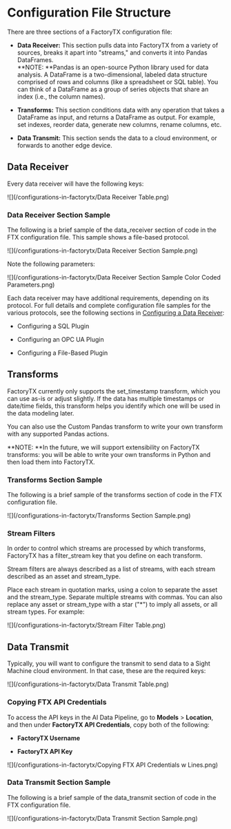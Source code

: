 # Configuration File Structure

There are three sections of a FactoryTX configuration file:

* **Data Receiver:** This section pulls data into FactoryTX from a variety of sources, breaks it apart into "streams," and converts it into Pandas DataFrames.  
  **NOTE: **Pandas is an open-source Python library used for data analysis. A DataFrame is a two-dimensional, labeled data structure comprised of rows and columns \(like a spreadsheet or SQL table\). You can think of a DataFrame as a group of series objects that share an index \(i.e., the column names\).

* **Transforms:** This section conditions data with any operation that takes a DataFrame as input, and returns a DataFrame as output. For example, set indexes, reorder data, generate new columns, rename columns, etc.

* **Data Transmit:** This section sends the data to a cloud environment, or forwards to another edge device.

## Data Receiver

Every data receiver will have the following keys:

![](/configurations-in-factorytx/Data Receiver Table.png)

### Data Receiver Section Sample

The following is a brief sample of the data\_receiver section of code in the FTX configuration file. This sample shows a file-based protocol.

![](/configurations-in-factorytx/Data Receiver Section Sample.png)

Note the following parameters:

![](/configurations-in-factorytx/Data Receiver Section Sample Color Coded Parameters.png)

Each data receiver may have additional requirements, depending on its protocol. For full details and complete configuration file samples for the various protocols, see the following sections in [Configuring a Data Receiver](/configuring-a-data-receiver.md):

* Configuring a SQL Plugin

* Configuring an OPC UA Plugin

* Configuring a File-Based Plugin

## Transforms

FactoryTX currently only supports the set\_timestamp transform, which you can use as-is or adjust slightly. If the data has multiple timestamps or date/time fields, this transform helps you identify which one will be used in the data modeling later.

You can also use the Custom Pandas transform to write your own transform with any supported Pandas actions.

**NOTE: **In the future, we will support extensibility on FactoryTX transforms: you will be able to write your own transforms in Python and then load them into FactoryTX.

### Transforms Section Sample

The following is a brief sample of the transforms section of code in the FTX configuration file.

![](/configurations-in-factorytx/Transforms Section Sample.png)

### Stream Filters

In order to control which streams are processed by which transforms, FactoryTX has a filter\_stream key that you define on each transform.

Stream filters are always described as a list of streams, with each stream described as an asset and stream\_type.

Place each stream in quotation marks, using a colon to separate the asset and the stream\_type. Separate multiple streams with commas. You can also replace any asset or stream\_type with a star \("\*"\) to imply all assets, or all stream types. For example:

![](/configurations-in-factorytx/Stream Filter Table.png)

## Data Transmit

Typically, you will want to configure the transmit to send data to a Sight Machine cloud environment. In that case, these are the required keys:

![](/configurations-in-factorytx/Data Transmit Table.png)

### Copying FTX API Credentials

To access the API keys in the AI Data Pipeline, go to **Models** &gt; **Location**, and then under **FactoryTX API Credentials**, copy both of the following:

* **FactoryTX Username**

* **FactoryTX API Key**

![](/configurations-in-factorytx/Copying FTX API Credentials w Lines.png)

### Data Transmit Section Sample

The following is a brief sample of the data\_transmit section of code in the FTX configuration file.

![](/configurations-in-factorytx/Data Transmit Section Sample.png)

